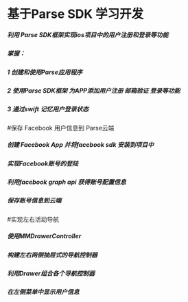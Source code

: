 # 基于Parse SDK 学习开发
<h5>利用 Parse SDK框架实现ios项目中的用户注册和登录等功能</h5>

<h5>掌握：</br>
      <h5>1 创建和使用Parse应用程序</h5>
  <h5>    2 使用Parse SDK框架 为APP添加用户注册 邮箱验证 登录等功能</h5>
    <h5>  3 通过swift 记忆用户登录状态</h5>
    
    
#保存 Facebook 用户信息到 Parse云端
<h5>创建 Facebook App 并将facebook sdk 安装到项目中</h5>  
<h5>  实现Facebook账号的登陆 </h5>
<h5>  利用facebook graph api 获得账号配置信息</h5>
<h5> 保存账号信息到云端</h5>

#实现左右活动导航
<h5>使用MMDrawerController</h5>  
<h5>构建左右两侧抽屉式的导航控制器</h5>
<h5>利用Drawer组合各个导航控制器</h5>
<h5>在左侧菜单中显示用户信息</h5>

